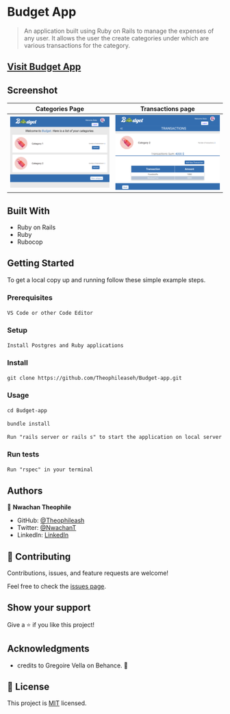 # Budget App

> An application built using Ruby on Rails to manage the expenses of any user. It allows the user the create categories under which are various transactions for the category.

## [Visit Budget App](https://budgetz-app.herokuapp.com/)

## Screenshot
| Categories Page |   Transactions page |
| ---------- | ----------- |
 | ![CategoriesPage](img/1.png) | ![TransactionsPage](img/2.png) |
</p>


## Built With

- Ruby on Rails
- Ruby
- Rubocop

## Getting Started
To get a local copy up and running follow these simple example steps.

### Prerequisites

``VS Code or other Code Editor``

### Setup

``Install Postgres and Ruby applications``

### Install

    git clone https://github.com/Theophileaseh/Budget-app.git

### Usage

``cd Budget-app``

``bundle install``

``Run "rails server or rails s" to start the application on local server``

### Run tests

``Run "rspec" in your terminal``


## Authors

👤 **Nwachan Theophile**

- GitHub: [@Theophileash](https://github.com/Theophileaseh)
- Twitter: [@NwachanT](https://twitter.com/NwachanT)
- LinkedIn: [LinkedIn](https://linkedin.com/in/nwachan-theophile)

## 🤝 Contributing

Contributions, issues, and feature requests are welcome!

Feel free to check the [issues page](../../issues/).

## Show your support

Give a ⭐️ if you like this project!

## Acknowledgments

- credits to Gregoire Vella on Behance. :raised_hands:

## 📝 License

This project is [MIT](./MIT.md) licensed.
